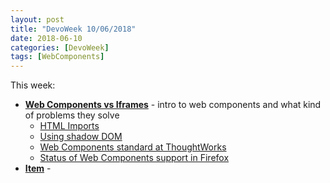 ```yaml
---
layout: post
title: "DevoWeek 10/06/2018"
date: 2018-06-10
categories: [DevoWeek]
tags: [WebComponents]
---
```


This week:

* **[Web Components vs Iframes](http://webagility.com/posts/web-components-vs-iframes)** - intro to web components and what kind of problems they solve
  * [HTML Imports](https://github.com/webcomponents/html-imports)
  * [Using shadow DOM](https://developer.mozilla.org/en-US/docs/Web/Web_Components/Using_shadow_DOM)
  * [Web Components standard at ThoughtWorks](https://www.thoughtworks.com/radar/platforms/web-components-standard)
  * [Status of Web Components support in Firefox](https://developer.mozilla.org/en-US/docs/Web/Web_Components/Status_in_Firefox)
* **[Item]()** - 
                            
